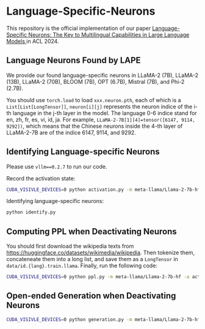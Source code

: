 # Language-Specific-Neurons
This repository is the official implementation of our paper [Language-Specific Neurons: The Key to Multilingual Capabilities in Large Language Models
](https://arxiv.org/abs/2402.16438) in ACL 2024.

## Language Neurons Found by LAPE
We provide our found language-specific neurons in LLaMA-2 (7B), LLaMA-2 (13B), LLaMA-2 (70B), BLOOM (7B), OPT (6.7B), Mistral (7B), and Phi-2 (2.7B).

You should use `torch.load` to load `xxx.neuron.pth`, each of which is a `List[List[LongTensor]]`, `neuron[i][j]` represents the neuron indice of the i-th language in the j-th layer in the model. The language 0-6 indice stand for en, zh, fr, es, vi, id, ja. For example, `LLaMA-2-7B[1][4]=tensor([6147, 9114, 9292])`, which means that the Chinese neurons inside the 4-th layer of LLaMA-2-7B are of the indice 6147, 9114, and 9292.

## Identifying Language-specific Neurons

Please use `vllm==0.2.7` to run our code.

Record the activation state:
```bash
CUDA_VISIVLE_DEVICES=0 python activation.py -m meta-llama/Llama-2-7b-hf -l xx
```
Identifying language-specific neurons:
```bash
python identify.py
```

## Computing PPL when Deactivating Neurons
You should first download the wikipedia texts from https://huggingface.co/datasets/wikimedia/wikipedia. Then tokenize them, concateneate them into a long list, and save them as a `LongTensor` in `data/id.{lang}.train.llama`. Finally, run the following code:
```bash
CUDA_VISIVLE_DEVICES=0 python ppl.py -m meta-llama/Llama-2-7b-hf -a activation_mask/xxx
```

## Open-ended Generation when Deactivating Neurons
```bash
CUDA_VISIVLE_DEVICES=0 python generation.py -m meta-llama/Llama-2-7b-hf -a activation_mask/xxx
```
